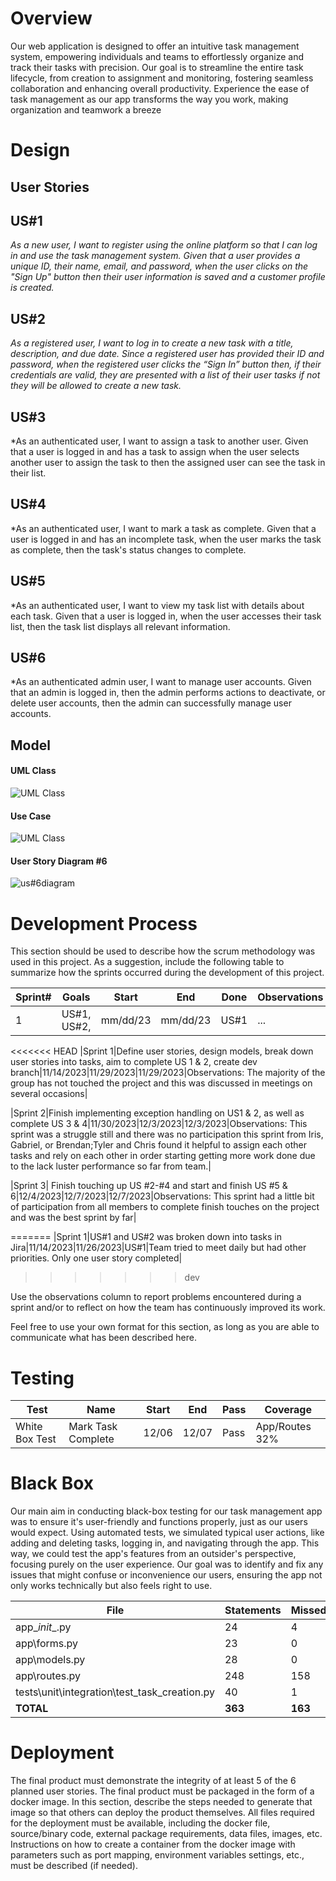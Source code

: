 # Overview

Our web application is designed to offer an intuitive task management system, empowering individuals and teams to effortlessly organize and track their tasks with precision. Our goal is to streamline the entire task lifecycle, from creation to assignment and monitoring, fostering seamless collaboration and enhancing overall productivity. Experience the ease of task management as our app transforms the way you work, making organization and teamwork a breeze  

# Design

## User Stories

## US#1

*As a new user, I want to register using the online platform so that I can log in and use the task management system. Given that a user provides a unique ID, their name, email, and password, when the user clicks on the "Sign Up" button then their user information is saved and a customer profile is created.*

## US#2

*As a registered user, I want to log in to create a new task with a title, description, and due date. Since a registered user has provided their ID and password, when the registered user clicks the “Sign In” button then, if their credentials are valid, they are presented with a list of their user tasks if not they will be allowed to create a new task.*

## US#3

*As an authenticated user, I want to assign a task to another user.  Given that a user is logged in and has a task to assign when the user selects another user to assign the task to then the assigned user can see the task in their list.  

## US#4

*As an authenticated user, I want to mark a task as complete.  Given that a user is logged in and has an incomplete task, when the user marks the task as complete, then the task's status changes to complete.  
 

## US#5

*As an authenticated user, I want to view my task list with details about each task.  Given that a user is logged in, when the user accesses their task list, then the task list displays all relevant information.  

## US#6

*As an authenticated admin user, I want to manage user accounts.  Given that an admin is logged in, then the admin performs actions to deactivate, or delete user accounts, then the admin can successfully manage user accounts.  

## Model 

#### UML Class

![UML Class](pics/uml2.png)

#### Use Case

![UML Class](pics/usecase3.png)

#### User Story Diagram #6

![us#6diagram](https://github.com/IrisRuz/finalSyntaxErrorz/assets/123419631/78f05fd6-219e-4c43-a4ea-73da10768d9c)

# Development Process 

This section should be used to describe how the scrum methodology was used in this project. As a suggestion, include the following table to summarize how the sprints occurred during the development of this project.

|Sprint#|Goals|Start|End|Done|Observations|
|---|---|---|---|---|---|
|1|US#1, US#2,|mm/dd/23|mm/dd/23|US#1|...|
<<<<<<< HEAD
|Sprint 1|Define user stories, design models, break down user stories into tasks, aim to complete US 1 & 2, create dev branch|11/14/2023|11/29/2023|11/29/2023|Observations: The majority of the group has not touched the project and this was discussed in meetings on several occasions|

|Sprint 2|Finish implementing exception handling on US1 & 2, as well as complete US 3 & 4|11/30/2023|12/3/2023|12/3/2023|Observations: This sprint was a struggle still and there was no participation this sprint from Iris, Gabriel, or Brendan;Tyler and Chris found it helpful to assign each other tasks and rely on each other in order starting getting more work done due to the lack luster performance so far from team.|

|Sprint 3| Finish touching up US #2-#4 and start and finish US #5 & 6|12/4/2023|12/7/2023|12/7/2023|Observations: This sprint had a little bit of participation from all members to complete finish touches on the project and was the best sprint by far|


=======
|Sprint 1|US#1 and US#2 was broken down into tasks in Jira|11/14/2023|11/26/2023|US#1|Team tried to meet daily but had other priorities.  Only one user story completed|
>>>>>>> dev

Use the observations column to report problems encountered during a sprint and/or to reflect on how the team has continuously improved its work.

Feel free to use your own format for this section, as long as you are able to communicate what has been described here.

# Testing 

| Test             | Name             | Start | End   | Pass  | Coverage      |
|------------------|------------------|-------|-------|-------|---------------|
| White Box Test   | Mark Task Complete | 12/06 | 12/07 | Pass  | App/Routes 32% |

# Black Box
Our main aim in conducting black-box testing for our task management app was to ensure it's user-friendly and functions properly, just as our users would expect. Using automated tests, we simulated typical user actions, like adding and deleting tasks, logging in, and navigating through the app. This way, we could test the app's features from an outsider's perspective, focusing purely on the user experience. Our goal was to identify and fix any issues that might confuse or inconvenience our users, ensuring the app not only works technically but also feels right to use.

| File                                         | Statements | Missed | Coverage |
|----------------------------------------------|------------|--------|----------|
| app\__init__.py                              | 24         | 4      | 83%      |
| app\forms.py                                 | 23         | 0      | 100%     |
| app\models.py                                | 28         | 0      | 100%     |
| app\routes.py                                | 248        | 158    | 36%      |
| tests\unit\integration\test_task_creation.py | 40         | 1      | 98%      |
| **TOTAL**                                    | **363**    | **163**| **55%**  |


# Deployment 

The final product must demonstrate the integrity of at least 5 of the 6 planned user stories. The final product must be packaged in the form of a docker image. In this section, describe the steps needed to generate that image so that others can deploy the product themselves. All files required for the deployment must be available, including the docker file, source/binary code, external package requirements, data files, images, etc. Instructions on how to create a container from the docker image with parameters such as port mapping, environment variables settings, etc., must be described (if needed). 
